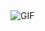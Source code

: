 <html>
<head>
   <meta charset="UTF-8">
   <script>
      setTimeout(function() {
         window.location.href = "https://twitter.com/bluezao";
      }, 10000); // 1000ms = 1 segundo
   </script>
</head>
<body>
   <img src="https://media.tenor.com/dfjHdIrLMkEAAAAd/mouse-meme.gif" alt="GIF">
</body>
</html>
